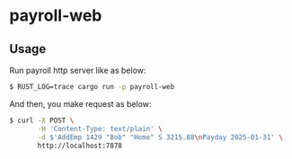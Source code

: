 # payroll-web

## Usage

Run payroll http server like as below:

```bash
$ RUST_LOG=trace cargo run -p payroll-web
```

And then, you make request as below:

```bash
$ curl -X POST \
       -H 'Content-Type: text/plain' \
       -d $'AddEmp 1429 "Bob" "Home" S 3215.88\nPayday 2025-01-31' \
       http://localhost:7878
```

